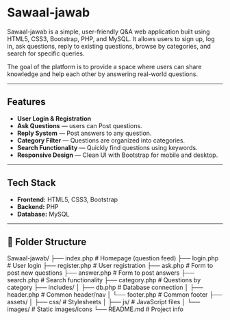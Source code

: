 # Sawaal-jawab

Sawaal-jawab is a simple, user-friendly Q&A web application built using HTML5, CSS3, Bootstrap, PHP, and MySQL. It allows users to sign up, log in, ask questions, reply to existing questions, browse by categories, and search for specific queries.

The goal of the platform is to provide a space where users can share knowledge and help each other by answering real-world questions.

---

## Features

- **User Login & Registration**
- **Ask Questions** — users can Post questions.
- **Reply System** — Post answers to any question.
- **Category Filter** — Questions are organized into categories.
- **Search Functionality** — Quickly find questions using keywords.
- **Responsive Design** — Clean UI with Bootstrap for mobile and desktop.

---

## Tech Stack

- **Frontend:** HTML5, CSS3, Bootstrap
- **Backend:** PHP
- **Database:** MySQL

---

## 📁 Folder Structure

Sawaal-jawab/
├── index.php # Homepage (question feed)
├── login.php # User login
├── register.php # User registration
├── ask.php # Form to post new questions
├── answer.php # Form to post answers
├── search.php # Search functionality
├── category.php # Questions by category
├── includes/
│ ├── db.php # Database connection
│ ├── header.php # Common header/nav
│ └── footer.php # Common footer
├── assets/
│ ├── css/ # Stylesheets
│ ├── js/ # JavaScript files
│ └── images/ # Static images/icons
└── README.md # Project info